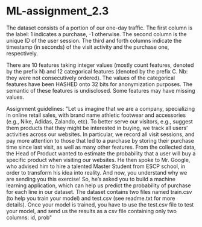 # ML-assignment_2.3

The dataset consists of a portion of our one-day traffic. The first column is the label: 1  indicates a purchase, -1 otherwise. The second column is the unique ID of the user session. The third and forth columns indicate the timestamp (in seconds) of the visit activity and the purchase one, respectively.

There are 10 features taking integer values (mostly count features, denoted by the prefix N) and 12 categorical features (denoted by the prefix C. Nb: they were not consecutively ordered). The values of the categorical features have been HASHED onto 32 bits for anonymization purposes. The semantic of these features is undisclosed. Some features may have missing values.

Assignment guidelines: 
"Let us imagine that we are a company, specializing in online retail sales, with brand name
athletic footwear and accessories (e.g., Nike, Adidas, Zalando, etc). To better serve our visitors,
e.g., suggest them products that they might be interested in buying, we track all users’ activities
across our websites. In particular, we record all visit sessions, and pay more attention to those
that led to a purchase by storing their purchase time since last visit, as well as many other
features. From the collected data, the Head of Product wanted to estimate the probability that a
user will buy a specific product when visiting our websites. He then spoke to Mr. Google, who
advised him to hire a talented Master Student from ESCP school, in order to transform his
idea into reality. And now, you understand why we are sending you this exercise!
So, he’s asked you to build a machine learning application, which can help us predict the
probability of purchase for each line in our dataset. The dataset contains two files named
train.csv (to help you train your model) and test.csv (see readme.txt for more details). Once your
model is trained, you have to use the test.csv file to test your model, and send us the results as
a csv file containing only two columns: id, prob"
